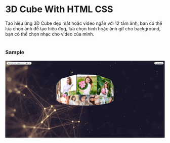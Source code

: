 # 3D Cube With HTML CSS
Tạo hiệu ứng 3D Cube đẹp mắt hoặc video ngắn với 12 tấm ảnh, bạn có thể lựa chọn ảnh để tạo hiệu ứng, lựa chọn hình hoặc ảnh gif cho background, bạn có thể chọn nhạc cho video của mình.
#
### Sample
<img src="https://github.com/thuytien007/3D-cube-with-html-css/blob/master/cube.png" alt="sample cube"/>
